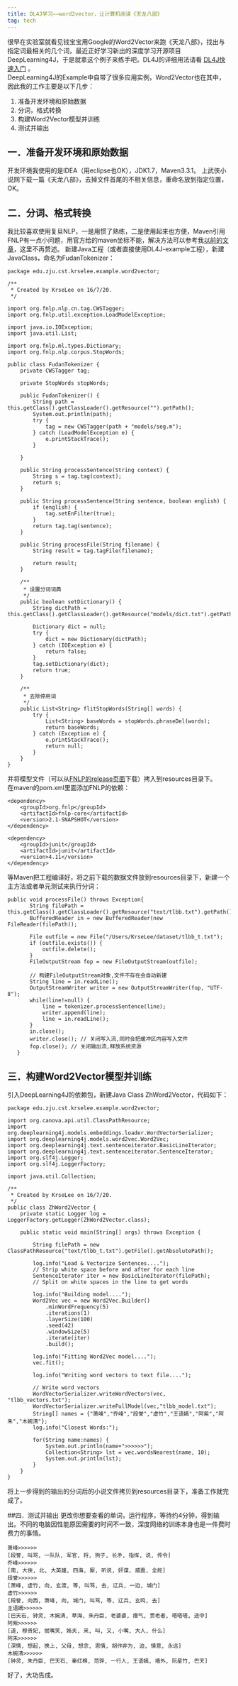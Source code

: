 ```yaml
---
title: DL4J学习——word2vector，让计算机阅读《天龙八部》
tag: tech
---
```


很早在实验室就看见钱宝宝用Google的Word2Vector来跑《天龙八部》，找出与指定词最相关的几个词，最近正好学习新出的深度学习开源项目DeepLearning4J，于是就拿这个例子来练手吧。DL4J的详细用法请看 [DL4J快速入门](http://deeplearning4j.org/quickstart.html) 。       
DeepLearning4J的Example中自带了很多应用实例，Word2Vector也在其中，因此我的工作主要是以下几步：        

1. 准备开发环境和原始数据
2. 分词，格式转换
3. 构建Word2Vector模型并训练
4. 测试并输出
 
## 一．准备开发环境和原始数据
开发环境我使用的是IDEA（用eclipse也OK），JDK1.7，Maven3.3.1。
上武侠小说网下载一篇《天龙八部》，去掉文件首尾的不相关信息，重命名放到指定位置，OK。

## 二．分词、格式转换
我比较喜欢使用复旦NLP，一是用惯了熟练，二是使用起来也方便，Maven引用FNLP有一点小问题，用官方给的maven坐标不能，解决方法可以参考我[以前的文章](http://blog.csdn.net/a398942089/article/details/51152776)，这里不再赘述。
新建Java工程（或者直接使用DL4J-example工程），新建JavaClass，命名为FudanTokenizer：


```
package edu.zju.cst.krselee.example.word2vector;  

/** 
 * Created by KrseLee on 16/7/20. 
 */  
  
import org.fnlp.nlp.cn.tag.CWSTagger;  
import org.fnlp.util.exception.LoadModelException;  
  
import java.io.IOException;  
import java.util.List;  
  
import org.fnlp.ml.types.Dictionary;  
import org.fnlp.nlp.corpus.StopWords;  

public class FudanTokenizer {  
    private CWSTagger tag;  
  
    private StopWords stopWords;  
  
    public FudanTokenizer() {  
        String path = this.getClass().getClassLoader().getResource("").getPath();  
        System.out.println(path);  
        try {  
            tag = new CWSTagger(path + "models/seg.m");  
        } catch (LoadModelException e) {  
            e.printStackTrace();  
        }  
  
    }  
  
    public String processSentence(String context) {  
        String s = tag.tag(context);  
        return s;  
    }  
  
    public String processSentence(String sentence, boolean english) {  
        if (english) {  
            tag.setEnFilter(true);  
        }  
        return tag.tag(sentence);  
    }  
  
    public String processFile(String filename) {  
        String result = tag.tagFile(filename);  
  
        return result;  
    }  
  
    /** 
     * 设置分词词典 
     */  
    public boolean setDictionary() {  
        String dictPath = this.getClass().getClassLoader().getResource("models/dict.txt").getPath();  
  
        Dictionary dict = null;  
        try {  
            dict = new Dictionary(dictPath);  
        } catch (IOException e) {  
            return false;  
        }  
        tag.setDictionary(dict);  
        return true;  
    }  
  
    /** 
     * 去除停用词 
     */  
    public List<String> flitStopWords(String[] words) {  
        try {  
            List<String> baseWords = stopWords.phraseDel(words);  
            return baseWords;  
        } catch (Exception e) {  
            e.printStackTrace();  
            return null;  
        }  
    }  
}  
```

并将模型文件（可以从[FNLP的release页面](https://github.com/FudanNLP/fnlp/releases)下载）拷入到resources目录下。          
在maven的pom.xml里面添加FNLP的依赖：

```
<dependency>  
    <groupId>org.fnlp</groupId>  
    <artifactId>fnlp-core</artifactId>  
    <version>2.1-SNAPSHOT</version>  
</dependency>  
  
<dependency>  
    <groupId>junit</groupId>  
    <artifactId>junit</artifactId>  
    <version>4.11</version>  
</dependency>  
```

等Maven把工程编译好，将之前下载的数据文件放到resources目录下，新建一个主方法或者单元测试来执行分词：
 
```
public void processFile() throws Exception{  
       String filePath = this.getClass().getClassLoader().getResource("text/tlbb.txt").getPath();  
       BufferedReader in = new BufferedReader(new FileReader(filePath));  
  
       File outfile = new File("/Users/KrseLee/dataset/tlbb_t.txt");  
       if (outfile.exists()) {  
           outfile.delete();  
       }  
       FileOutputStream fop = new FileOutputStream(outfile);  
  
       // 构建FileOutputStream对象,文件不存在会自动新建  
       String line = in.readLine();  
       OutputStreamWriter writer = new OutputStreamWriter(fop, "UTF-8");  
       while(line!=null) {  
           line = tokenizer.processSentence(line);  
           writer.append(line);  
           line = in.readLine();  
       }  
       in.close();  
       writer.close(); // 关闭写入流,同时会把缓冲区内容写入文件  
       fop.close(); // 关闭输出流,释放系统资源  
   }  
```

## 三．构建Word2Vector模型并训练
引入DeepLearning4J的依赖包，新建Java Class ZhWord2Vector，代码如下：

```
package edu.zju.cst.krselee.example.word2vector;  
  
import org.canova.api.util.ClassPathResource;  
import org.deeplearning4j.models.embeddings.loader.WordVectorSerializer;  
import org.deeplearning4j.models.word2vec.Word2Vec;  
import org.deeplearning4j.text.sentenceiterator.BasicLineIterator;  
import org.deeplearning4j.text.sentenceiterator.SentenceIterator;  
import org.slf4j.Logger;  
import org.slf4j.LoggerFactory;  
  
import java.util.Collection;  
  
/** 
 * Created by KrseLee on 16/7/20. 
 */  
public class ZhWord2Vector {  
    private static Logger log = LoggerFactory.getLogger(ZhWord2Vector.class);  
  
    public static void main(String[] args) throws Exception {  
  
        String filePath = new ClassPathResource("text/tlbb_t.txt").getFile().getAbsolutePath();  
  
        log.info("Load & Vectorize Sentences....");  
        // Strip white space before and after for each line  
        SentenceIterator iter = new BasicLineIterator(filePath);  
        // Split on white spaces in the line to get words  
  
        log.info("Building model....");  
        Word2Vec vec = new Word2Vec.Builder()  
            .minWordFrequency(5)  
            .iterations(1)  
            .layerSize(100)  
            .seed(42)  
            .windowSize(5)  
            .iterate(iter)  
            .build();  
  
        log.info("Fitting Word2Vec model....");  
        vec.fit();  
  
        log.info("Writing word vectors to text file....");  
  
        // Write word vectors  
        WordVectorSerializer.writeWordVectors(vec, "tlbb_vectors.txt");  
        WordVectorSerializer.writeFullModel(vec,"tlbb_model.txt");  
        String[] names = {"萧峰","乔峰","段誉","虚竹","王语嫣","阿紫","阿朱","木婉清"};  
        log.info("Closest Words:");  
  
        for(String name:names) {  
            System.out.println(name+">>>>>>");  
            Collection<String> lst = vec.wordsNearest(name, 10);  
            System.out.println(lst);  
        }  
    }  
}  
```

将上一步得到的输出的分词后的小说文件拷贝到resources目录下，准备工作就完成了。

##四．测试并输出
更改你想要查看的单词，运行程序，等待约4分钟，得到输出。不同的电脑因性能原因需要的时间不一致，深度网络的训练本身也是一件费时费力的事情。

```
萧峰>>>>>>  
[段誉, 叫骂, 一队队, 军官, 将, 狗子, 长矛, 指挥, 说, 传令]  
乔峰>>>>>>  
[南, 大侠, 北, 大英雄, 四海, 厮, 听说, 奸谋, 威震, 全舵]  
段誉>>>>>>  
[萧峰, 虚竹, 向, 玄渡, 等, 叫骂, 去, 辽兵, 一边, 城门]  
虚竹>>>>>>  
[段誉, 向西, 萧峰, 向, 城门, 叫骂, 等, 辽兵, 玄鸣, 去]  
王语嫣>>>>>>  
[巴天石, 钟灵, 木婉清, 草海, 朱丹臣, 老婆婆, 瘴气, 贾老者, 嗒嗒嗒, 途中]  
阿紫>>>>>>  
[道, 穆贵妃, 抿嘴笑, 姊夫, 来, 叫, 又, 小嘴, 大人, 什么]  
阿朱>>>>>>  
[深情, 想起, 换上, 父母, 想念, 恩情, 胡作非为, 迫, 情意, 永远]  
木婉清>>>>>>  
[钟灵, 朱丹臣, 巴天石, 秦红棉, 范骅, 一行人, 王语嫣, 墙外, 阮星竹, 巴天]  
```

好了，大功告成。